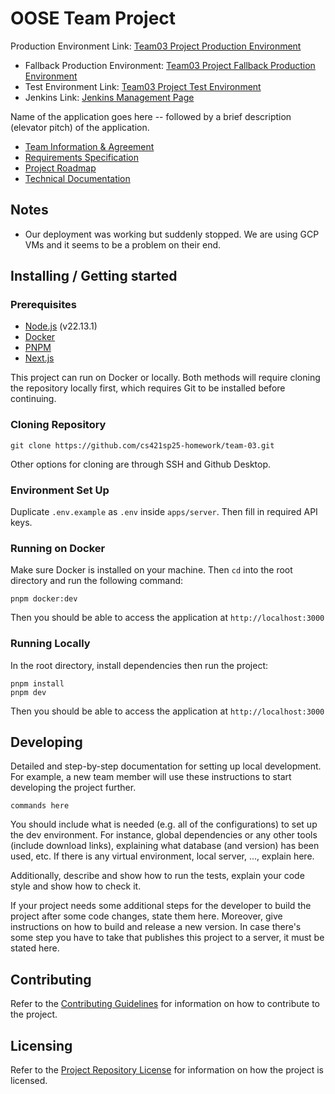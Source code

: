 # OOSE Team Project

Production Environment Link: [Team03 Project Production Environment](https://team03.crabdance.com)
- Fallback Production Environment: [Team03 Project Fallback Production Environment](https://team03.hopto.org/)
- Test Environment Link: [Team03 Project Test Environment](https://dev.team03.crabdance.com)
- Jenkins Link: [Jenkins Management Page](https://jenkins.team03.crabdance.com)

Name of the application goes here -- followed by a brief description (elevator pitch) of the application.

- [Team Information & Agreement](./docs/team-agreement.md)
- [Requirements Specification](./docs/requirements-specification.md)
- [Project Roadmap](./docs/roadmap.md)
- [Technical Documentation](./docs/technical-documentation.md)

## Notes
- Our deployment was working but suddenly stopped. We are using GCP VMs and it seems to be a problem on their end.

## Installing / Getting started

### **Prerequisites**
- [Node.js](https://nodejs.org/) (v22.13.1)
- [Docker](https://www.docker.com/get-started/)
- [PNPM](https://pnpm.io/installation)
- [Next.js](https://nextjs.org/)

This project can run on Docker or locally. Both methods will require cloning the repository locally first, which requires Git to be installed before continuing.

### Cloning Repository

```
git clone https://github.com/cs421sp25-homework/team-03.git
```

Other options for cloning are through SSH and Github Desktop.

### Environment Set Up

Duplicate `.env.example` as `.env` inside `apps/server`. Then fill in required API keys.

### Running on Docker

Make sure Docker is installed on your machine. Then `cd` into the root directory and run the following command:

```shell
pnpm docker:dev
```

Then you should be able to access the application at `http://localhost:3000`

### Running Locally

In the root directory, install dependencies then run the project:

```shell
pnpm install
pnpm dev
```

Then you should be able to access the application at `http://localhost:3000`

## Developing

Detailed and step-by-step documentation for setting up local development. For example, a new team member will use these instructions to start developing the project further. 

```shell
commands here
```

You should include what is needed (e.g. all of the configurations) to set up the dev environment. For instance, global dependencies or any other tools (include download links), explaining what database (and version) has been used, etc. If there is any virtual environment, local server, ..., explain here. 

Additionally, describe and show how to run the tests, explain your code style and show how to check it.

If your project needs some additional steps for the developer to build the project after some code changes, state them here. Moreover, give instructions on how to build and release a new version. In case there's some step you have to take that publishes this project to a server, it must be stated here. 

## Contributing

Refer to the [Contributing Guidelines](./CONTRIBUTING.md) for information on how to contribute to the project.

## Licensing

Refer to the [Project Repository License](./LICENSE.md) for information on how the project is licensed.
